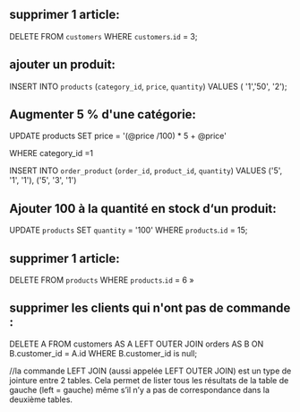 ## supprimer 1 article:

DELETE FROM `customers` 
WHERE `customers`.`id` = 3;


## ajouter un produit:

INSERT INTO `products` (`category_id`, `price`, `quantity`)
 VALUES ( '1','50', '2'); 

## Augmenter 5 % d'une catégorie:

UPDATE    products
SET       price = '(@price /100) * 5 + @price'

WHERE category_id =1

INSERT INTO `order_product` (`order_id`, `product_id`, `quantity`) 
VALUES ('5', '1', '1'), ('5', '3', '1') 


## Ajouter 100 à la quantité en stock d‘un produit:

UPDATE `products`
 SET `quantity` = '100'
 WHERE `products`.`id` = 15; 



## supprimer 1 article:

DELETE FROM `products` 
WHERE `products`.`id` = 6 » 

## supprimer les clients qui n'ont pas de commande :

DELETE A 
FROM customers AS A 
LEFT OUTER JOIN orders AS B ON B.customer_id = A.id 
WHERE B.customer_id is null; 

//la commande LEFT JOIN (aussi appelée LEFT OUTER JOIN) est un type de jointure entre 2 tables. Cela permet de lister tous les résultats de la table de gauche (left = gauche) même s’il n’y a pas de correspondance dans la deuxième tables.


